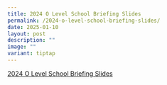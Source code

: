 ```yaml
---
title: 2024 O Level School Briefing Slides
permalink: /2024-o-level-school-briefing-slides/
date: 2025-01-10
layout: post
description: ""
image: ""
variant: tiptap
---
```

<p><a href="/files/2024_O_Level_School_Briefing_Slides_for_Students_Website.pdf" rel="noopener nofollow" target="_blank">2024 O Level School Briefing Slides</a>
</p>